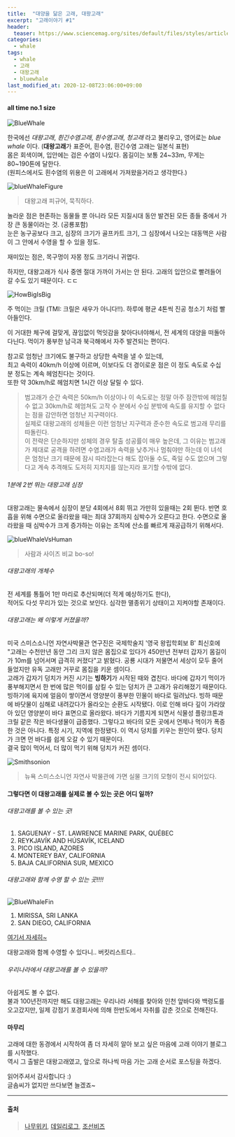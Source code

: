 ```yaml
---
title:  "대양을 닮은 고래, 대왕고래"   
excerpt: "고래이야기 #1"  
header:
  teaser: https://www.sciencemag.org/sites/default/files/styles/article_main_large/public/cc_Nicholas-Pyenson---The_Hunt_Showcase_4K_TV4_16x9.jpg?itok=yyN0swOD
categories:
  - whale  
tags:
  - whale 
  - 고래 
  - 대왕고래 
  - bluewhale
last_modified_at: 2020-12-08T23:06:00+09:00
---
```


#### all time no.1 size

![BlueWhale]

한국에선 _대왕고래_, _흰긴수염고래_, _흰수염고래_, _청고래_ 라고 불리우고, 영어로는 _blue whale_ 이다.
(**대왕고래**가 표준어, 흰수염, 흰긴수염 고래는 일본식 표현)       
몸은 회색이며, 입안에는 검은 수염이 나있다. 몸길이는 보통 24~33m, 무게는 80~190톤에 달한다.   
(원피스에서도 흰수염의 위용은 이 고래에서 가져왔을거라고 생각한다.)

![blueWhaleFigure]
> 대왕고래 피규어, 묵직하다.
      
놀라운 점은 현존하는 동물들 뿐 아니라 모든 지질시대 동안 발견된 모든 종들 중에서 가장 큰 동물이라는 것. (공룡포함)           
눈은 농구공보다 크고, 심장의 크기가 골프카트 크기, 그 심장에서 나오는 대동맥은 사람이 그 안에서 수영을 할 수 있을 정도.

재미있는 점은, 목구멍이 자몽 정도 크기라니 귀엽다.

하지만, 대왕고래가 식사 중엔 절대 가까이 가서는 안 된다. 고래의 입안으로 빨려들어 갈 수도 있기 때문이다. ㄷㄷ   


![HowBigIsBig]

주 먹이는 크릴 (TMI: 크릴은 새우가 아니다!!). 하루에 평균 4톤씩 진공 청소기 처럼 빨아들인다.

이 거대한 체구에 걸맞게, 끊임없이 먹잇감을 찾아다녀야해서, 전 세계의 대양을 떠돌아 다닌다.
먹이가 풍부한 남극과 북극해에서 자주 발견되는 편이다.

참고로 엄청난 크기에도 불구하고 상당한 속력을 낼 수 있는데,    
최고 속력이 40km/h 이상에 이르며, 이보다도 더 경이로운 점은 이 정도 속도로 수십 분 정도는 계속 헤엄친다는 것이다.       
또한 약 30km/h로 헤엄치면 1시간 이상 달릴 수 있다.    

> 범고래가 순간 속력은 50km/h 이상이나 이 속도로는 정말 아주 잠깐밖에 헤엄칠 수 없고 30km/h로 헤엄쳐도 고작 수 분에서 수십 분밖에 속도를 유지할 수 없다는 점을 감안하면 엄청난 지구력이다.    
실제로 대왕고래의 성체들은 이런 엄청난 지구력과 준수한 속도로 범고래 무리를 따돌린다.    
이 전략은 단순하지만 성체의 경우 탈출 성공률이 매우 높은데, 그 이유는 범고래가 제대로 공격을 하려면 수염고래가 속력을 낮추거나 멈춰야만 하는데 이 녀석은 엄청난 크기 때문에 잠시 따라잡는다 해도 잡아둘 수도, 죽일 수도 없으며 그렇다고 계속 추격해도 도저히 지치지를 않는지라 포기할 수밖에 없다.

###### 1분에 2번 뛰는 대왕고래 심장
대왕고래는 물속에서 심장이 분당 4회에서 8회 뛰고 가만히 있을때는 2회 뛴다. 
반면 호흡을 위해 수면으로 올라왔을 때는 최대 37회까지 심박수가 오른다고 한다. 
수면으로 올라왔을 때 심박수가 크게 증가하는 이유는 조직에 산소를 빠르게 재공급하기 위해서다.

![blueWhaleVsHuman]
> 사람과 사이즈 비교 bo-so!

###### 대왕고래의 개체수
전 세계를 통틀어 1만 마리로 추산되며(더 적게 예상하기도 한다),  
적어도 다섯 무리가 있는 것으로 보인다. 심각한 멸종위기 상태이고 지켜야할 존재이다.  

###### 대왕고래는 왜 이렇게 커졌을까?
미국 스미스소니언 자연사박물관 연구진은 국제학술지 '영국 왕립학회보 B' 최신호에 "고래는 수천만년 동안 그리 크지 않은 몸집으로 있다가 450만년 전부터 갑자기 몸길이가 10m를 넘어서며 급격히 커졌다"고 밝혔다. 공룡 시대가 저물면서 세상이 모두 줄어들었지만 유독 고래만 거꾸로 몸집을 키운 셈이다.  
고래가 갑자기 덩치가 커진 시기는 **빙하기**가 시작된 때와 겹친다. 바다에 갑자기 먹이가 풍부해지면서 한 번에 많은 먹이를 삼킬 수 있는 덩치가 큰 고래가 유리해졌기 때문이다.
빙하기에 육지에 얼음이 쌓이면서 영양분이 풍부한 민물이 바다로 밀려났다. 빙하 때문에 바닷물이 심해로 내려갔다가 올라오는 순환도 시작됐다. 이로 인해 바다 깊이 가라앉아 있던 영양분이 바다 표면으로 올라왔다. 바다가 기름지게 되면서 식물성 플랑크톤과 크릴 같은 작은 바다생물이 급증했다.
그렇다고 바다의 모든 곳에서 언제나 먹이가 폭증한 것은 아니다. 특정 시기, 지역에 한정됐다. 이 역시 덩치를 키우는 원인이 됐다. 덩치가 크면 먼 바다를 쉽게 오갈 수 있기 때문이다.  
결국 많이 먹어서, 더 많이 먹기 위해 덩치가 커진 셈이다.  

![Smithsonion]
> 뉴욕 스미스소니언 자연사 박물관에 가면 실물 크기의 모형이 전시 되어있다.

#### 그렇다면 이 대왕고래를 실제로 볼 수 있는 곳은 어디 일까?

###### 대왕고래를 볼 수 있는 곳! 

1. SAGUENAY - ST. LAWRENCE MARINE PARK, QUÉBEC
2. REYKJAVÍK AND HÚSAVÍK, ICELAND
3. PICO ISLAND, AZORES
4. MONTEREY BAY, CALIFORNIA
5. BAJA CALIFORNIA SUR, MEXICO

###### 대왕고래와 함께 수영 할 수 있는 곳!!!!
![BlueWhaleFin]
1. MIRISSA, SRI LANKA
2. SAN DIEGO, CALIFORNIA

[여기서 자세히~][SeeBlueWhale]

대왕고래와 함께 수영할 수 있다니.. 버킷리스트다..

###### 우리나라에서 대왕고래를 볼 수 있을까?
아쉽게도 볼 수 없다.    
불과 100년전까지만 해도 대왕고래는 우리나라 서해를 찾아와 인천 앞바다와 백령도를 오고갔지만, 일제 강점기 포경회사에 의해 한반도에서 자취를 감춘 것으로 전해진다.                                  
                                  
#### 마무리

고래에 대한 동경에서 시작하여 좀 더 자세히 알아 보고 싶은 마음에 고래 이야기 블로그를 시작했다.  
역시 그 출발은 대왕고래였고, 앞으로 하나씩 마음 가는 고래 순서로 포스팅을 하겠다.

읽어주셔서 감사합니다 :)   
글솜씨가 없지만 쓰다보면 늘겠죠~

---

#### 출처   
> [나무위키], [데일리로그], [조선비즈]   


[BlueWhale]: https://www.sciencemag.org/sites/default/files/styles/article_main_large/public/cc_Nicholas-Pyenson---The_Hunt_Showcase_4K_TV4_16x9.jpg?itok=yyN0swOD  
[SeeBlueWhale]: https://magazine.diviac.com/blue-whales-the-worlds-best-places-for-whale-watching-and-swimming/  
[Smithsonion]: https://www.amnh.org/var/ezflow_site/storage/images/media/amnh/images/exhibitions/permanent-exhibitions/biodiversity-and-environment-halls/milstein-hall-of-ocean-life/blue-whale-exhibit-2460-1384/4162997-1-eng-US/blue-whale-exhibit-2460-1384_wideexact_2460.jpg    
[HowBigIsBig]: https://w.namu.la/s/19fb9e19e42511c25e5e87f7333979189e75b07db84669be9de079dfa690fe5a669aa2486f97d89a265e489b1df5e33cfb0ace0f729f4945c74209e427242cc902cd91a21de7c85ea2e25bd1d5e515ddbeab6f9776b21925955879320e240b5cbf757f5ace061e71ba3620df94bc5694  
[blueWhaleFigure]: https://user-images.githubusercontent.com/13774828/101245484-94e6d800-3750-11eb-8ab4-5a945a5d2596.jpeg  
[blueWhaleVsHuman]: https://ww.namu.la/s/fe95bb6aba26a9ea1cb253fcefe5fb0217b2a04b4eabf39e11ed7acb396f4ee0d833075168228ea681776765dcfc19842ac096c78a9a88cc16cf0c16e1e3457af3725ae6185310c795470bbd1e47094cd27aa9124e67fcd00f887bbae20941e0  
[blueWhaleImage1]: https://w.namu.la/s/707b8b038dcee2eb9ec8bdef1993e55db9fa958d407e063cff64894e72b1b13c75dd66c343c0d32ad7dbe161b2d9573df6252eab257d76dcc74581408464da13ea10abf6cc10fed6deda26b70e6671d5e2dec31318f9972302b49f92d4b6f5f350a3254780db0a7bbdee845a63fa4950  
[나무위키]: https://namu.wiki/w/%EB%8C%80%EC%99%95%EA%B3%A0%EB%9E%98   
[BlueWhaleFin]: https://magazine.diviac.com/content/images/2016/10/common-questions-about-blue-whales.jpg  
[BUYOICENTER]: https://www.ndbc.noaa.gov/station_page.php?station=44013   
[데일리로그]: https://www.dailylog.co.kr/news/articleView.html?idxno=20841    
[조선비즈]: https://biz.chosun.com/site/data/html_dir/2017/06/02/2017060202019.html    